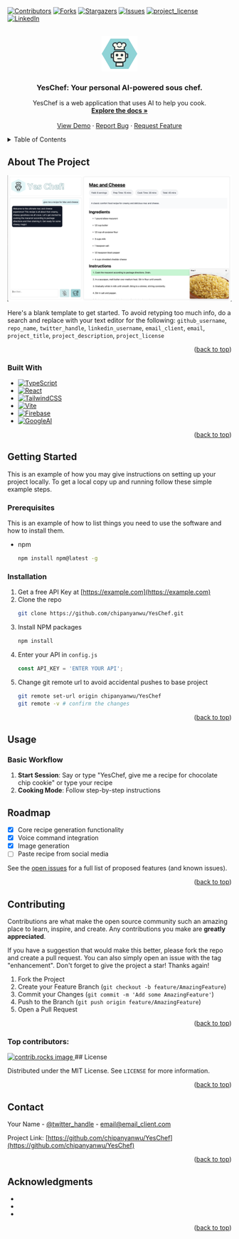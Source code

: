 <!-- Improved compatibility of back to top link: See: https://github.com/othneildrew/Best-README-Template/pull/73 -->
<a id="readme-top"></a>
<!--
*** Thanks for checking out the Best-README-Template. If you have a suggestion
*** that would make this better, please fork the repo and create a pull request
*** or simply open an issue with the tag "enhancement".
*** Don't forget to give the project a star!
*** Thanks again! Now go create something AMAZING! :D
-->



<!-- PROJECT SHIELDS -->
<!--
*** I'm using markdown "reference style" links for readability.
*** Reference links are enclosed in brackets [ ] instead of parentheses ( ).
*** See the bottom of this document for the declaration of the reference variables
*** for contributors-url, forks-url, etc. This is an optional, concise syntax you may use.
*** https://www.markdownguide.org/basic-syntax/#reference-style-links
-->
[![Contributors][contributors-shield]][contributors-url]
[![Forks][forks-shield]][forks-url]
[![Stargazers][stars-shield]][stars-url]
[![Issues][issues-shield]][issues-url]
[![project_license][license-shield]][license-url]
[![LinkedIn][linkedin-shield]][linkedin-url]



<!-- PROJECT LOGO -->
<br />
<div align="center">
  <a href="https://github.com/chipanyanwu/YesChef">
    <img src="public/images/yes-chef-logo.png" alt="Logo" width="80" height="80">
  </a>

<h3 align="center">YesChef: Your personal AI-powered sous chef. </h3>

  <p align="center">
    YesChef is a web application that uses AI to help you cook.
    <br />
    <a href="https://github.com/chipanyanwu/YesChef"><strong>Explore the docs »</strong></a>
    <br />
    <br />
    <a href="https://yes-chef-e36a7.web.app/">View Demo</a>
    &middot;
    <a href="https://github.com/chipanyanwu/YesChef/issues/new?labels=bug&template=bug-report---.md">Report Bug</a>
    &middot;
    <a href="https://github.com/chipanyanwu/YesChef/issues/new?labels=enhancement&template=feature-request---.md">Request Feature</a>
  </p>
</div>



<!-- TABLE OF CONTENTS -->
<details>
  <summary>Table of Contents</summary>
  <ol>
    <li>
      <a href="#about-the-project">About The Project</a>
      <ul>
        <li><a href="#built-with">Built With</a></li>
      </ul>
    </li>
    <li>
      <a href="#getting-started">Getting Started</a>
      <ul>
        <li><a href="#prerequisites">Prerequisites</a></li>
        <li><a href="#installation">Installation</a></li>
      </ul>
    </li>
    <li><a href="#usage">Usage</a></li>
    <li><a href="#roadmap">Roadmap</a></li>
    <li><a href="#contributing">Contributing</a></li>
    <li><a href="#license">License</a></li>
    <li><a href="#contact">Contact</a></li>
    <li><a href="#acknowledgments">Acknowledgments</a></li>
  </ol>
</details>



<!-- ABOUT THE PROJECT -->
## About The Project

[![Product Name Screen Shot][product-screenshot]](https://yes-chef-e36a7.web.app/)

Here's a blank template to get started. To avoid retyping too much info, do a search and replace with your text editor for the following: `github_username`, `repo_name`, `twitter_handle`, `linkedin_username`, `email_client`, `email`, `project_title`, `project_description`, `project_license`

<p align="right">(<a href="#readme-top">back to top</a>)</p>



### Built With

* [![TypeScript][TypeScript]][TypeScript-url]
* [![React][React.js]][React-url]
* [![TailwindCSS][TailwindCSS]][TailwindCSS-url]
* [![Vite][Vite]][Vite-url]
* [![Firebase][Firebase]][Firebase-url]
* [![GoogleAI][GoogleAI]][GoogleAI-url]

<p align="right">(<a href="#readme-top">back to top</a>)</p>



<!-- GETTING STARTED -->
## Getting Started

This is an example of how you may give instructions on setting up your project locally.
To get a local copy up and running follow these simple example steps.

### Prerequisites

This is an example of how to list things you need to use the software and how to install them.
* npm
  ```sh
  npm install npm@latest -g
  ```

### Installation

1. Get a free API Key at [https://example.com](https://example.com)
2. Clone the repo
   ```sh
   git clone https://github.com/chipanyanwu/YesChef.git
   ```
3. Install NPM packages
   ```sh
   npm install
   ```
4. Enter your API in `config.js`
   ```js
   const API_KEY = 'ENTER YOUR API';
   ```
5. Change git remote url to avoid accidental pushes to base project
   ```sh
   git remote set-url origin chipanyanwu/YesChef
   git remote -v # confirm the changes
   ```

<p align="right">(<a href="#readme-top">back to top</a>)</p>



<!-- USAGE EXAMPLES -->
## Usage

### Basic Workflow
1. **Start Session**: Say or type "YesChef, give me a recipe for chocolate chip cookie" or type your recipe
2. **Cooking Mode**: Follow step-by-step instructions

<!-- ![Recipe Generation Demo](public/demo/recipe-generation.gif) -->

## Roadmap

- [x] Core recipe generation functionality
- [x] Voice command integration
- [x] Image generation
- [ ] Paste recipe from social media

See the [open issues](https://github.com/chipanyanwu/YesChef/issues) for a full list of proposed features (and known issues).

<p align="right">(<a href="#readme-top">back to top</a>)</p>



<!-- CONTRIBUTING -->
## Contributing

Contributions are what make the open source community such an amazing place to learn, inspire, and create. Any contributions you make are **greatly appreciated**.

If you have a suggestion that would make this better, please fork the repo and create a pull request. You can also simply open an issue with the tag "enhancement".
Don't forget to give the project a star! Thanks again!

1. Fork the Project
2. Create your Feature Branch (`git checkout -b feature/AmazingFeature`)
3. Commit your Changes (`git commit -m 'Add some AmazingFeature'`)
4. Push to the Branch (`git push origin feature/AmazingFeature`)
5. Open a Pull Request

<p align="right">(<a href="#readme-top">back to top</a>)</p>

### Top contributors:

<a href="https://github.com/chipanyanwu/YesChef/graphs/contributors">
  <img src="https://contrib.rocks/image?repo=chipanyanwu/YesChef" alt="contrib.rocks image" />
</a>



<!-- LICENSE -->## License

Distributed under the MIT License. See `LICENSE` for more information.

<p align="right">(<a href="#readme-top">back to top</a>)</p>



<!-- CONTACT -->
## Contact

Your Name - [@twitter_handle](https://twitter.com/twitter_handle) - email@email_client.com

Project Link: [https://github.com/chipanyanwu/YesChef](https://github.com/chipanyanwu/YesChef)

<p align="right">(<a href="#readme-top">back to top</a>)</p>



<!-- ACKNOWLEDGMENTS -->
## Acknowledgments

* []()
* []()
* []()

<p align="right">(<a href="#readme-top">back to top</a>)</p>



<!-- MARKDOWN LINKS & IMAGES -->
<!-- https://www.markdownguide.org/basic-syntax/#reference-style-links -->
[contributors-shield]: https://img.shields.io/github/contributors/chipanyanwu/YesChef.svg?style=for-the-badge
[contributors-url]: https://github.com/chipanyanwu/YesChef/graphs/contributors
[forks-shield]: https://img.shields.io/github/forks/chipanyanwu/YesChef.svg?style=for-the-badge
[forks-url]: https://github.com/chipanyanwu/YesChef/network/members
[stars-shield]: https://img.shields.io/github/stars/chipanyanwu/YesChef.svg?style=for-the-badge
[stars-url]: https://github.com/chipanyanwu/YesChef/stargazers
[issues-shield]: https://img.shields.io/github/issues/chipanyanwu/YesChef.svg?style=for-the-badge
[issues-url]: https://github.com/chipanyanwu/YesChef/issues
[license-shield]: https://img.shields.io/github/license/chipanyanwu/YesChef.svg?style=for-the-badge
[license-url]: https://github.com/chipanyanwu/YesChef/blob/master/LICENSE.txt
[linkedin-shield]: https://img.shields.io/badge/-LinkedIn-black.svg?style=for-the-badge&logo=linkedin&colorB=555
[linkedin-url]: https://linkedin.com/in/linkedin_username
[product-screenshot]: public/images/demo-screenshot.png
[TypeScript]: https://img.shields.io/badge/TypeScript-3178C6?style=for-the-badge&logo=typescript&logoColor=white
[TypeScript-url]: https://www.typescriptlang.org/
[React.js]: https://img.shields.io/badge/React-20232A?style=for-the-badge&logo=react&logoColor=61DAFB
[React-url]: https://reactjs.org/
[TailwindCSS]: https://img.shields.io/badge/TailwindCSS-06B6D4?style=for-the-badge&logo=tailwindcss&logoColor=white
[TailwindCSS-url]: https://tailwindcss.com/
[Vite]: https://img.shields.io/badge/Vite-646CFF?style=for-the-badge&logo=vite&logoColor=white
[Vite-url]: https://vitejs.dev/
[GoogleAI]: https://img.shields.io/badge/Google%20Gemini-886FBF?logo=googlegemini&logoColor=fff
[GoogleAI-url]: https://ai.google/
[Firebase]: https://img.shields.io/badge/Firebase-43495E?style=for-the-badge&logo=firebase&logoColor=white
[Firebase-url]: https://firebase.google.com/
